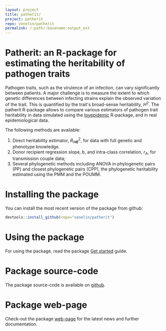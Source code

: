 ```yaml
---
layout: project
title: patherit/
project: patherit
repo: venelin/patherit
permalink: /:path/:basename:output_ext
---
```



<!-- README.md is generated from README.Rmd. Please edit that file -->
Patherit: an R-package for estimating the heritability of pathogen traits
=========================================================================

Pathogen traits, such as the virulence of an infection, can vary significantly between patients. A major challenge is to measure the extent to which genetic differences between infecting strains explain the observed variation of the trait. This is quantified by the trait's broad-sense heritability, *H*<sup>2</sup>. The patherit R-package allows to compare various estimators of pathogen trait heritability in data simulated using the [toyepidemic](https://venelin.github.io/toyepidemic/index.html) R-package, and in real epidemiological data.

The following methods are available:

1.  Direct heritability estimator, *R*<sub>*a**d**j*</sub><sup>2</sup>, for data with full genetic and phenotype knowledge.
2.  Donor recipient regression slope, b, and intra-class correlation, *r*<sub>*A*</sub>, for transmission couple data;
3.  Several phylogenetic methods including ANOVA in phylogenetic pairs (PP) and closest phylogenetic pairs (CPP), the phylogenetic heritability estimated using the PMM and the POUMM.

Installing the package
======================

You can install the most recent version of the package from github:

``` r
devtools::install_github(repo="venelin/patherit")
```

Using the package
=================

For using the package, read the package [Get started](https://venelin.github.io/patherit/articles/UserGuide.html) guide.

Package source-code
===================

The package source-code is available on [github](https://github.com/venelin/patherit.git).

Package web-page
================

Check-out the package [web-page](https://venelin.github.io/patherit/index.html) for the latest news and further documentation.
